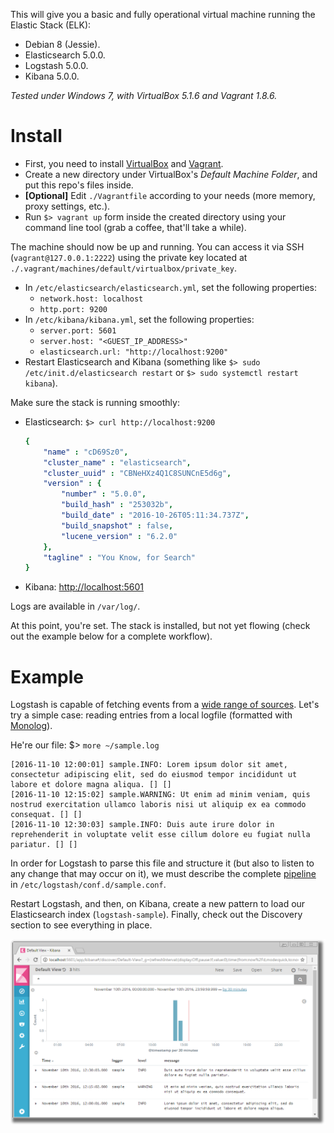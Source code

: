 This will give you a basic and fully operational virtual machine running the Elastic Stack (ELK):
- Debian 8 (Jessie).
- Elasticsearch 5.0.0.
- Logstash 5.0.0.
- Kibana 5.0.0.

*Tested under Windows 7, with VirtualBox 5.1.6 and Vagrant 1.8.6.*

# Install
- First, you need to install [VirtualBox](https://www.virtualbox.org/wiki/Downloads) and [Vagrant](https://www.vagrantup.com/downloads.html).
- Create a new directory under VirtualBox's *Default Machine Folder*, and put this repo's files inside.
- **[Optional]** Edit `./Vagrantfile` according to your needs (more memory, proxy settings, etc.).
- Run `$> vagrant up` form inside the created directory using your command line tool (grab a coffee, that'll take a while).

The machine should now be up and running. You can access it via SSH (`vagrant@127.0.0.1:2222`) using the private key located at `./.vagrant/machines/default/virtualbox/private_key`.

- In `/etc/elasticsearch/elasticsearch.yml`, set the following properties:
    - `network.host: localhost`
    - `http.port: 9200`
- In `/etc/kibana/kibana.yml`, set the following properties:
    - `server.port: 5601`
    - `server.host: "<GUEST_IP_ADDRESS>"`
    - `elasticsearch.url: "http://localhost:9200"`
- Restart Elasticsearch and Kibana (something like `$> sudo /etc/init.d/elasticsearch restart` or `$> sudo systemctl restart kibana`).

Make sure the stack is running smoothly:
- Elasticsearch: `$> curl http://localhost:9200`

    ```yaml
    {
        "name" : "cD69Sz0",
        "cluster_name" : "elasticsearch",
        "cluster_uuid" : "CBNeHXz4Q1C8SUNCnE5d6g",
        "version" : {
            "number" : "5.0.0",
            "build_hash" : "253032b",
            "build_date" : "2016-10-26T05:11:34.737Z",
            "build_snapshot" : false,
            "lucene_version" : "6.2.0"
        },
        "tagline" : "You Know, for Search"
    }
    ```

- Kibana: [http://localhost:5601](http://localhost:5601)

Logs are available in `/var/log/`.

At this point, you're set. The stack is installed, but not yet flowing (check out the example below for a complete workflow).

# Example
Logstash is capable of fetching events from a [wide range of sources](https://www.elastic.co/guide/en/logstash/current/input-plugins.html). Let's try a simple case: reading entries from a local logfile (formatted with [Monolog](https://github.com/Seldaek/monolog)).

He're our file: $> `more ~/sample.log`

````
[2016-11-10 12:00:01] sample.INFO: Lorem ipsum dolor sit amet, consectetur adipiscing elit, sed do eiusmod tempor incididunt ut labore et dolore magna aliqua. [] []
[2016-11-10 12:15:02] sample.WARNING: Ut enim ad minim veniam, quis nostrud exercitation ullamco laboris nisi ut aliquip ex ea commodo consequat. [] []
[2016-11-10 12:30:03] sample.INFO: Duis aute irure dolor in reprehenderit in voluptate velit esse cillum dolore eu fugiat nulla pariatur. [] []
````

In order for Logstash to parse this file and structure it (but also to listen to any change that may occur on it), we must describe the complete [pipeline](https://www.elastic.co/guide/en/logstash/current/pipeline.html) in `/etc/logstash/conf.d/sample.conf`.

Restart Logstash, and then, on Kibana, create a new pattern to load our Elasticsearch index (`logstash-sample`). Finally, check out the Discovery section to see everything in place.

![Screenshot](examples/monolog/screenshot.png?raw=true)
